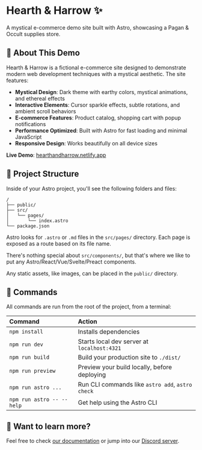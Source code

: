 # Hearth & Harrow ✨

A mystical e-commerce demo site built with Astro, showcasing a Pagan & Occult supplies store.

## 🔮 About This Demo

Hearth & Harrow is a fictional e-commerce site designed to demonstrate modern web development techniques with a mystical aesthetic. The site features:

- **Mystical Design**: Dark theme with earthy colors, mystical animations, and ethereal effects
- **Interactive Elements**: Cursor sparkle effects, subtle rotations, and ambient scroll behaviors  
- **E-commerce Features**: Product catalog, shopping cart with popup notifications
- **Performance Optimized**: Built with Astro for fast loading and minimal JavaScript
- **Responsive Design**: Works beautifully on all device sizes

**Live Demo**: [hearthandharrow.netlify.app](https://hearthandharrow.netlify.app)

## 🚀 Project Structure

Inside of your Astro project, you'll see the following folders and files:

```text
/
├── public/
├── src/
│   └── pages/
│       └── index.astro
└── package.json
```

Astro looks for `.astro` or `.md` files in the `src/pages/` directory. Each page is exposed as a route based on its file name.

There's nothing special about `src/components/`, but that's where we like to put any Astro/React/Vue/Svelte/Preact components.

Any static assets, like images, can be placed in the `public/` directory.

## 🧞 Commands

All commands are run from the root of the project, from a terminal:

| Command                   | Action                                           |
| :------------------------ | :----------------------------------------------- |
| `npm install`             | Installs dependencies                            |
| `npm run dev`             | Starts local dev server at `localhost:4321`      |
| `npm run build`           | Build your production site to `./dist/`          |
| `npm run preview`         | Preview your build locally, before deploying     |
| `npm run astro ...`       | Run CLI commands like `astro add`, `astro check` |
| `npm run astro -- --help` | Get help using the Astro CLI                     |

## 👀 Want to learn more?

Feel free to check [our documentation](https://docs.astro.build) or jump into our [Discord server](https://astro.build/chat).
